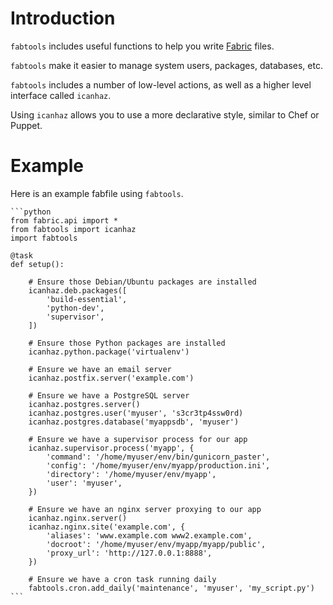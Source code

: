 Introduction
============

`fabtools` includes useful functions to help you write [Fabric](http://fabfile.org/) files.

`fabtools` make it easier to manage system users, packages, databases, etc.

`fabtools` includes a number of low-level actions, as well as a higher level interface called `icanhaz`.

Using `icanhaz` allows you to use a more declarative style, similar to Chef or Puppet.

Example
=======

Here is an example fabfile using `fabtools`.

    ```python
    from fabric.api import *
    from fabtools import icanhaz
    import fabtools

    @task
    def setup():

        # Ensure those Debian/Ubuntu packages are installed
        icanhaz.deb.packages([
            'build-essential',
            'python-dev',
            'supervisor',
        ])

        # Ensure those Python packages are installed
        icanhaz.python.package('virtualenv')

        # Ensure we have an email server
        icanhaz.postfix.server('example.com')

        # Ensure we have a PostgreSQL server
        icanhaz.postgres.server()
        icanhaz.postgres.user('myuser', 's3cr3tp4ssw0rd)
        icanhaz.postgres.database('myappsdb', 'myuser')

        # Ensure we have a supervisor process for our app
        icanhaz.supervisor.process('myapp', {
            'command': '/home/myuser/env/bin/gunicorn_paster',
            'config': '/home/myuser/env/myapp/production.ini',
            'directory': '/home/myuser/env/myapp',
            'user': 'myuser',
        })

        # Ensure we have an nginx server proxying to our app
        icanhaz.nginx.server()
        icanhaz.nginx.site('example.com', {
            'aliases': 'www.example.com www2.example.com',
            'docroot': '/home/myuser/env/myapp/myapp/public',
            'proxy_url': 'http://127.0.0.1:8888',
        })

        # Ensure we have a cron task running daily
        fabtools.cron.add_daily('maintenance', 'myuser', 'my_script.py')
    ```
